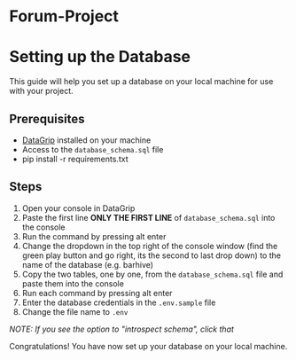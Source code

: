 # Forum-Project

# Setting up the Database

This guide will help you set up a database on your local machine for use with your project.

## Prerequisites

- [DataGrip](https://www.jetbrains.com/datagrip/) installed on your machine
- Access to the `database_schema.sql` file
- pip install -r requirements.txt 

## Steps

1. Open your console in DataGrip
2. Paste the first line **ONLY THE FIRST LINE** of `database_schema.sql` into the console
3. Run the command by pressing alt enter
4. Change the dropdown in the top right of the console window (find the green play button and go right, its the second to last drop down) to the name of the database (e.g. barhive)
5. Copy the two tables, one by one, from the `database_schema.sql` file and paste them into the console
6. Run each command by pressing alt enter
7. Enter the database credentials in the `.env.sample` file
8. Change the file name to `.env`

*NOTE: If you see the option to "introspect schema", click that*

Congratulations! You have now set up your database on your local machine.
